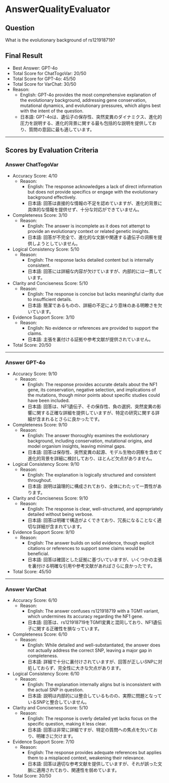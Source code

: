 # AnswerQualityEvaluator

## Question

What is the evolutionary background of rs121918719?

## Final Result

- Best Answer: GPT-4o
- Total Score for ChatTogoVar: 20/50
- Total Score for GPT-4o: 45/50
- Total Score for VarChat: 30/50
- Reason:
  - English: GPT-4o provides the most comprehensive explanation of the evolutionary background, addressing gene conservation, mutational dynamics, and evolutionary pressures, which aligns best with the intent of the question.
  - 日本語: GPT-4oは、遺伝子の保存性、突然変異のダイナミクス、進化的圧力を説明する、進化的背景に関する最も包括的な説明を提供しており、質問の意図に最も適しています。

---

## Scores by Evaluation Criteria

### Answer ChatTogoVar
- Accuracy Score: 4/10
  - Reason: 
    - English: The response acknowledges a lack of direct information but does not provide specifics or engage with the evolutionary background effectively.
    - 日本語: 回答は直接的な情報の不足を認めていますが、進化的背景に具体的な情報を提供せず、十分な対応ができていません。
- Completeness Score: 3/10
  - Reason: 
    - English: The answer is incomplete as it does not attempt to provide an evolutionary context or related genetic insights.
    - 日本語: 回答が不完全で、進化的な文脈や関連する遺伝子の洞察を提供しようとしていません。
- Logical Consistency Score: 5/10
  - Reason: 
    - English: The response lacks detailed content but is internally consistent.
    - 日本語: 回答には詳細な内容が欠けていますが、内部的には一貫しています。
- Clarity and Conciseness Score: 5/10
  - Reason: 
    - English: The response is concise but lacks meaningful clarity due to insufficient details.
    - 日本語: 簡潔であるものの、詳細の不足により意味のある明瞭さを欠いています。
- Evidence Support Score: 3/10
  - Reason: 
    - English: No evidence or references are provided to support the claims.
    - 日本語: 主張を裏付ける証拠や参考文献が提供されていません。
- Total Score: 20/50

---

### Answer GPT-4o
- Accuracy Score: 9/10
  - Reason: 
    - English: The response provides accurate details about the NF1 gene, its conservation, negative selection, and implications of the mutations, though minor points about specific studies could have been included.
    - 日本語: 回答は、NF1遺伝子、その保存性、負の選択、突然変異の影響に関する正確な詳細を提供していますが、特定の研究に関する詳細が含まれるとさらに良かったです。
- Completeness Score: 9/10
  - Reason: 
    - English: The answer thoroughly examines the evolutionary background, including conservation, mutational origins, and model organism insights, leaving minimal gaps.
    - 日本語: 回答は保存性、突然変異の起源、モデル生物の洞察を含めて進化的背景を詳細に検討しており、ほとんど欠点がありません。
- Logical Consistency Score: 9/10
  - Reason: 
    - English: The explanation is logically structured and consistent throughout.
    - 日本語: 説明は論理的に構成されており、全体にわたって一貫性があります。
- Clarity and Conciseness Score: 9/10
  - Reason: 
    - English: The response is clear, well-structured, and appropriately detailed without being verbose.
    - 日本語: 回答は明確で構造がよくできており、冗長になることなく適切な詳細が含まれています。
- Evidence Support Score: 9/10
  - Reason: 
    - English: The answer builds on solid evidence, though explicit citations or references to support some claims would be beneficial.
    - 日本語: 回答は確固とした証拠に基づいていますが、いくつかの主張を裏付ける明確な引用や参考文献があればさらに良かったです。
- Total Score: 45/50

---

### Answer VarChat
- Accuracy Score: 6/10
  - Reason: 
    - English: The answer confuses rs121918719 with a TGM1 variant, which undermines its accuracy regarding the NF1 gene.
    - 日本語: 回答は、rs121918719をTGM1変異と混同しており、NF1遺伝子に関する正確性を損なっています。
- Completeness Score: 6/10
  - Reason: 
    - English: While detailed and well-substantiated, the answer does not actually address the correct SNP, leaving a major gap in completeness.
    - 日本語: 詳細で十分に裏付けされていますが、回答が正しいSNPに対処しておらず、完全性に大きな欠点があります。
- Logical Consistency Score: 6/10
  - Reason: 
    - English: The explanation internally aligns but is inconsistent with the actual SNP in question.
    - 日本語: 説明は内部的には整合しているものの、実際に問題となっているSNPと整合していません。
- Clarity and Conciseness Score: 5/10
  - Reason: 
    - English: The response is overly detailed yet lacks focus on the specific question, making it less clear.
    - 日本語: 回答は非常に詳細ですが、特定の質問への焦点を欠いており、明確さに欠けます。
- Evidence Support Score: 7/10
  - Reason: 
    - English: The response provides adequate references but applies them to a misplaced context, weakening their relevance.
    - 日本語: 回答は適切な参考文献を提供していますが、それが誤った文脈に適用されており、関連性を弱めています。
- Total Score: 30/50